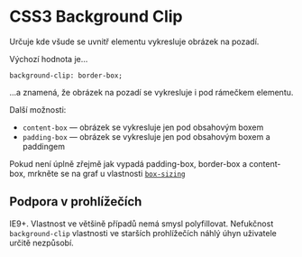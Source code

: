 CSS3 Background Clip
====================

Určuje kde všude se uvnitř elementu vykresluje obrázek na pozadí.

Výchozí hodnota je…

	background-clip: border-box;
	
…a znamená, že obrázek na pozadí se vykresluje i pod rámečkem elementu.

Další možnosti:

* 	`content-box` — obrázek se vykresluje jen pod obsahovým boxem
* 	`padding-box` — obrázek se vykresluje jen pod obsahovým boxem a paddingem

Pokud není úplně zřejmě jak vypadá padding-box, border-box a content-box, mrkněte se na graf u vlastnosti [`box-sizing`](css3-box-sizing.md)


Podpora v prohlížečích
----------------------

IE9+. Vlastnost ve většině případů nemá smysl polyfillovat. Nefukčnost `background-clip` vlastnosti ve starších prohlížečích náhlý úhyn uživatele určitě nezpůsobí.